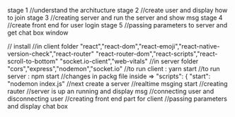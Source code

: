 stage 1 //understand the architucture
stage 2 //create user and display how to join
stage 3 //creating server and run the server and show msg
stage 4 //create front end for user login
stage 5 //passing parameters to server and get chat box window

// install 
//in client folder 
"react","react-dom","react-emoji","react-native-version-check","react-router" "react-router-dom","react-scripts","react-scroll-to-bottom" "socket.io-client","web-vitals" 
//in server folder 
"cors","express","nodemon","socket.io" 
//to run client : yarn start
//to run server : npm start
//changes in packg file inside => "scripts": { "start": "nodemon index.js" 
//next create a server 
//realtime msging start 
//creating rauter 
//server is up an running and display msg
//connecting user and disconnecting user 
//creating front end part for client 
//passing parameters and display chat box
